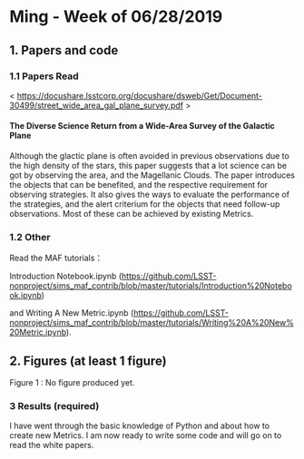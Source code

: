 # Ming - Week of 06/28/2019

## 1. Papers and code

### 1.1 Papers Read

\< https://docushare.lsstcorp.org/docushare/dsweb/Get/Document-30499/street_wide_area_gal_plane_survey.pdf \>
#### The Diverse Science Return from a Wide-Area Survey of the Galactic Plane

Although the glactic plane is often avoided in previous observations due to the high density of the stars, 
this paper suggests that a lot science can be got by observing the area, and the Magellanic Clouds. The paper introduces the objects 
that can be benefited, and the respective requirement for observing strategies. It also gives the ways to evaluate the performance of the 
strategies, and the alert criterium for the objects that need follow-up observations. Most of these can be achieved by existing Metrics. 

### 1.2 Other 

Read the MAF tutorials：

Introduction Notebook.ipynb (https://github.com/LSST-nonproject/sims_maf_contrib/blob/master/tutorials/Introduction%20Notebook.ipynb) 

and Writing A New Metric.ipynb (https://github.com/LSST-nonproject/sims_maf_contrib/blob/master/tutorials/Writing%20A%20New%20Metric.ipynb).



## 2. Figures (at least 1 figure)

Figure 1 : No figure produced yet.

### 3 Results (required)

I have went through the basic knowledge of Python and about how to create new Metrics. I am now ready to write some code and 
will go on to read the white papers.
